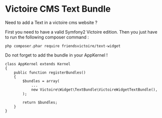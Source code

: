 Victoire CMS Text Bundle
============

Need to add a Text in a victoire cms website ?

First you need to have a valid Symfony2 Victoire edition.
Then you just have to run the following composer command :

    php composer.phar require friendsvictoire/text-widget

Do not forget to add the bundle in your AppKernel !

    class AppKernel extends Kernel
    {
        public function registerBundles()
        {
            $bundles = array(
                ...
                new Victoire\Widget\TextBundle\VictoireWidgetTextBundle(),
            );

            return $bundles;
        }
    }
